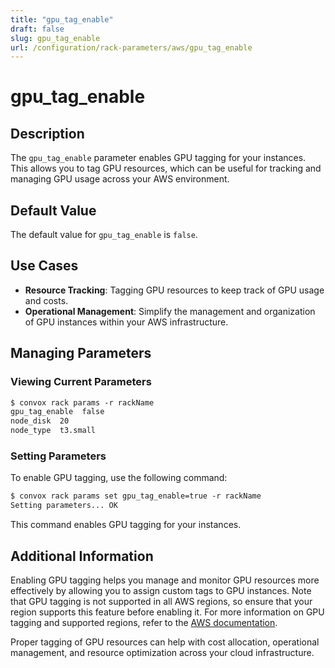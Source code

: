 ```yaml
---
title: "gpu_tag_enable"
draft: false
slug: gpu_tag_enable
url: /configuration/rack-parameters/aws/gpu_tag_enable
---
```


# gpu_tag_enable

## Description
The `gpu_tag_enable` parameter enables GPU tagging for your instances. This allows you to tag GPU resources, which can be useful for tracking and managing GPU usage across your AWS environment.

## Default Value
The default value for `gpu_tag_enable` is `false`.

## Use Cases
- **Resource Tracking**: Tagging GPU resources to keep track of GPU usage and costs.
- **Operational Management**: Simplify the management and organization of GPU instances within your AWS infrastructure.

## Managing Parameters

### Viewing Current Parameters
```html
$ convox rack params -r rackName
gpu_tag_enable  false
node_disk  20
node_type  t3.small
```

### Setting Parameters
To enable GPU tagging, use the following command:
```html
$ convox rack params set gpu_tag_enable=true -r rackName
Setting parameters... OK
```
This command enables GPU tagging for your instances.

## Additional Information
Enabling GPU tagging helps you manage and monitor GPU resources more effectively by allowing you to assign custom tags to GPU instances. Note that GPU tagging is not supported in all AWS regions, so ensure that your region supports this feature before enabling it. For more information on GPU tagging and supported regions, refer to the [AWS documentation](https://docs.aws.amazon.com/AWSEC2/latest/UserGuide/Using_Tags.html).

Proper tagging of GPU resources can help with cost allocation, operational management, and resource optimization across your cloud infrastructure.
